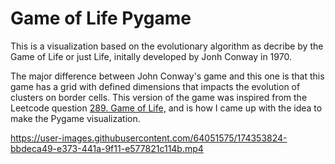 # Game of Life Pygame

This is a visualization based on the evolutionary algorithm as decribe by the Game of Life or just Life, initally developed by Jonh Conway in 1970.

The major difference between John Conway's game and this one is that this game has a grid with defined dimensions that impacts the evolution of clusters on border cells.
This version of the game was inspired from the Leetcode question [289. Game of Life,](https://leetcode.com/problems/game-of-life/) and is how I came up with the idea to make the Pygame visualization.

https://user-images.githubusercontent.com/64051575/174353824-bbdeca49-e373-441a-9f11-e577821c114b.mp4

